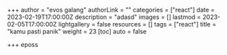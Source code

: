 +++
author = "evos galang"
authorLink = ""
categories = ["react"]
date = 2023-02-19T17:00:00Z
description = "adasd"
images = []
lastmod = 2023-02-05T17:00:00Z
lightgallery = false
resources = []
tags = ["react"]
title = "kamu pasti panik"
weight = 23
[toc]
auto = false

+++
eposs